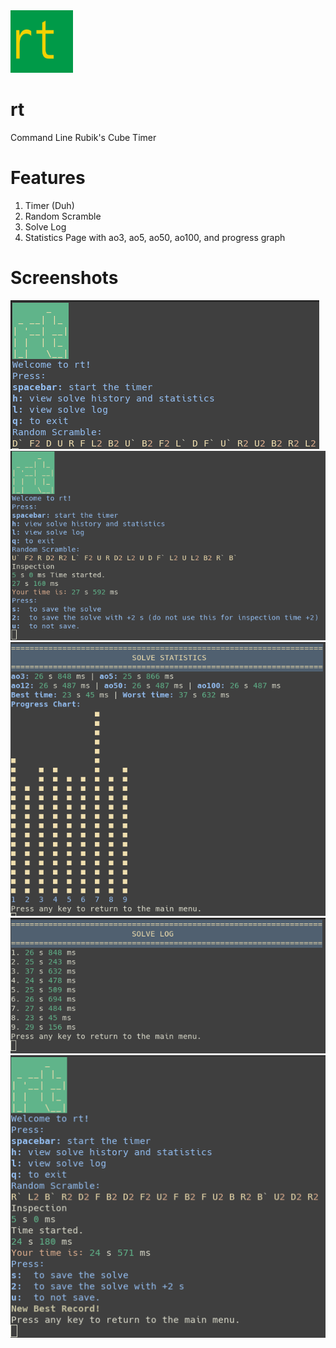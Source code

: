 <img src="logo.png?raw=true" width="100" height="100">

# rt  

Command Line Rubik's Cube Timer  

# Features
1. Timer (Duh)
2. Random Scramble
3. Solve Log
4. Statistics Page with ao3, ao5, ao50, ao100, and progress graph

# Screenshots
![Main](main.png)  
![Solve](solve.png)  
![Stats](stats.png)  
![Log](log.png)  
![Record](record.png)  
